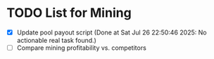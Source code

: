 # TODO List for Mining

- [x] Update pool payout script  (Done at Sat Jul 26 22:50:46 2025: No actionable real task found.)
- [ ] Compare mining profitability vs. competitors